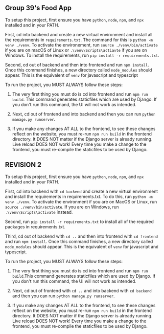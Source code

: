 ## Group 39's Food App

To setup this project, first ensure you have `python`, `node`, `npm`, and `npx` installed and in your PATH.

First, cd into backend and create a new virtual environment and install all the requirements in `requirements.txt`. The command for this is `python -m venv ./venv`. To activate the environement, run `source ./venv/bin/activate` if you are on macOS of Linux or `.\venv\Scripts\actiavte` if you are on Windows. To install the requirements, run `pip install -r requirements.txt`.

Second, cd out of backend and then into frontend and run `npm install`. Once this command finishes, a new directory called `node_modules` should appear. This is the equivalent of `venv` for javascript and typescript

To run the project, you MUST ALWAYS follow these steps:

1. The very first thing you must do is cd into frontend and run `npm run build`. This command generates staticfiles which are used by Django. If you don't run this command, the UI will not work as intended.

2. Next, cd out of frontend and into backend and then you can run `python manage.py runserver`.

3. If you make any changes AT ALL to the frontend, to see these changes reflect on the website, you must re-run `npm run build` in the frontend directory. It DOES NOT matter if the Django server is already running. Live reload DOES NOT work! Every time you make a change to the frontend, you must re-compile the staticfiles to be used by Django.


## REVISION 2

To setup this project, first ensure you have `python`, `node`, `npm`, and `npx` installed and in your PATH.

First, cd into backend with `cd backend` and create a new virtual environment and install the requirements in requirements.txt. To do this, run `python -m venv ./venv`. To activate the environment if you are on MacOS or Linux, run `source ./venv/bin/activate`. If you are on Windows, run `.\venv\Scripts\activate` instead.

Second, run `pip install -r requirements.txt` to install all of the required packages in requirements.txt.

Third, cd out of backend with `cd ..` and then into frontend with `cd frontend` and run `npm install`. Once this command finishes, a new directory called `node_modules` should appear. This is the equivalent of `venv` for javascript and typescript.

To run the project, you MUST ALWAYS follow these steps:

1. The very first thing you must do is cd into frontend and run `npm run build`.This command generates staticfiles which are used by Django. If you don't run this command, the UI will not work as intended.

2. Next, cd out of frontend with `cd ..` and into backend with `cd backend` and then you can run `python manage.py runserver`.

3. If you make any changes AT ALL to the frontend, to see these changes reflect on the website, you must re-run `npm run build` in the frontend directory. It DOES NOT matter if the Django server is already running. Live reload DOES NOT work! Every time you make a change to the frontend, you must re-compile the staticfiles to be used by Django.